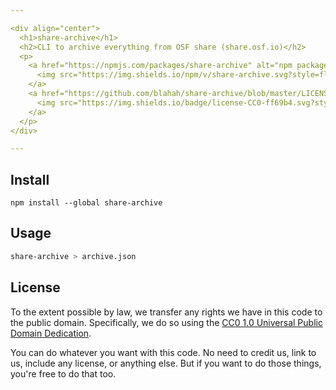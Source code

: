 ```yaml
---

<div align="center">
  <h1>share-archive</h1>
  <h2>CLI to archive everything from OSF share (share.osf.io)</h2>
  <p>
    <a href="https://npmjs.com/packages/share-archive" alt="npm package">
      <img src="https://img.shields.io/npm/v/share-archive.svg?style=flat-square">
    </a>
    <a href="https://github.com/blahah/share-archive/blob/master/LICENSE" alt="CC0 public domain">
      <img src="https://img.shields.io/badge/license-CC0-ff69b4.svg?style=flat-square">
    </a>
  </p>
</div>

---
```


## Install

```
npm install --global share-archive
```

## Usage

```bash
share-archive > archive.json
```

## License

To the extent possible by law, we transfer any rights we have in this code to the public domain. Specifically, we do so using the [CC0 1.0 Universal Public Domain Dedication](https://creativecommons.org/publicdomain/zero/1.0/).

You can do whatever you want with this code. No need to credit us, link to us, include any license, or anything else. But if you want to do those things, you're free to do that too.
